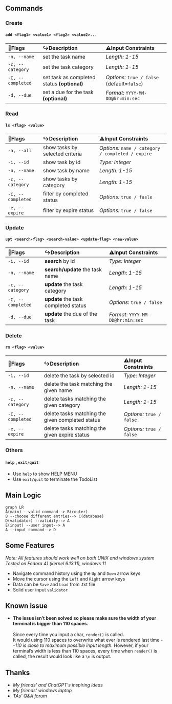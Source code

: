 Commands
---
### Create
#### `add <flag1> <value1> <flag2> <value2>...`
|🚩**Flags**|↪️**Description**|⚠️**Input Constraints**|
|:----------|:---------------|:---------------------|
|`-n, --name`|set the task name|*Length: 1-15*|
|`-c, --category`|set the task category|*Length: 1-15*|
|`-C, --completed`|set task as completed status **(optional)**|*Options:* `true / false` (default=`false`)|
|`-d, --due`|set a due for the task **(optional)**|*Format:* `YYYY-MM-DD@hr:min:sec`|
     
### Read
#### `ls <flag> <value>`
|🚩**Flags**|↪️**Description**|⚠️**Input Constraints**|
|:----------|:---------------|:---------------------|
|`-a, --all`|show tasks by selected criteria|*Options:* `name / category / completed / expire`|
|`-i, --id`|show task by id|*Type: Integer*|
|`-n, --name`|show task by name|*Length: 1-15*|
|`-c, --category`|show tasks by category|*Length: 1-15*|
|`-C, --completed`|filter by completed status|*Options:* `true / fasle`|
|`-e, --expire`|filter by expire status|*Options:* `true / false`|

### Update
#### `upt <search-flag> <search-value> <update-flag> <new-value>`
|🚩**Flags**|↪️**Description**|⚠️**Input Constraints**|
|:----------|:---------------|:---------------------|
|`-i, --id`|**search** by id|*Type: Integer*|
|`-n, --name`|**search/update** the task name|*Length: 1-15*|
|`-c, --category`|**update** the task category|*Length: 1-15*|
|`-C, --completed`|**update** the task completed status|*Options:* `true / false`|
|`-d, --due`|**update** the due of the task|*Format:* `YYYY-MM-DD@hr:min:sec`|

### Delete
#### `rm <flag> <value>`
|🚩**Flags**|↪️**Description**|⚠️**Input Constraints**|
|:----------|:---------------|:---------------------|
|`-i, --id`|delete the task by selected id|*Type: Integer*|
|`-n, --name`|delete the task matching the given name|*Length: 1-15*|
|`-c, --category`|delete tasks matching the given category|*Length: 1-15*|
|`-C, --completed`|delete tasks matching the given completed status|*Options:* `true / false`|
|`-e, --expire`|delete tasks matching the given expire status|*Options:* `true / false`|

### Others
#### `help` , `exit/quit`
- Use `help` to show HELP MENU
- Use `exit/quit` to terminate the TodoList

Main Logic
---
```mermaid
graph LR
A(main) --valid command--> B(router)
B --choose different entries--> C(database)
D(validator) --validity--> A
E(input) --user input--> A
A --input command--> D
```

Some Features 
---
*Note: All features should work well on both UNIX and windows system*  
*Tested on Fedora 41 (kernel 6.13.11), windows 11*
- Navigate command history using the `Up` and `Down` arrow keys  
- Move the cursor using the `Left` and `Right` arrow keys
- Data can be `Save` and `Load` from .txt file
- Solid user input `validator`

Known issue
---
- **The issue isn’t been solved so please make sure the width of your terminal is bigger than 110 spaces.**<br><br>
Since every time you input a char, `render()` is called.<br>
It would using 110 spaces to overwrite what ever is rendered last time *--110 is close to maximum possible input length.* However, if your terminal’s width is less than 110 spaces, every time when `render()` is called, the result would look like a `\n` is output.<br>

Thanks
---
- *My friends' and ChatGPT's inspiring ideas*
- *My friends' windows laptop*
- *TAs' Q&A forum*




